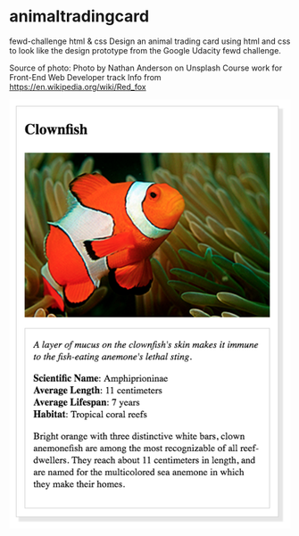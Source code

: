 # animaltradingcard
fewd-challenge html &amp; css
Design an animal trading card using html and css to look like
the design prototype from the Google Udacity fewd challenge.

Source of photo: Photo by Nathan Anderson on Unsplash
Course work for Front-End Web Developer track
Info from https://en.wikipedia.org/wiki/Red_fox

![proto-type img](assets/design-prototype.png "Prototype used from Google Udacity fewd track") 
